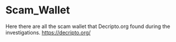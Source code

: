 # Scam_Wallet
Here there are all the scam wallet that Decripto.org found during the investigations.
https://decripto.org/
